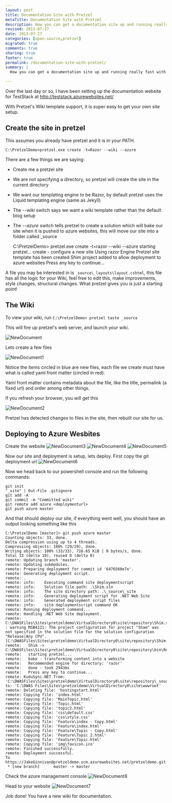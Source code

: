 ```yaml
---
layout: post
title: Documentation Site with Pretzel
metaTitle: Documentation Site with Pretzel
description: How you can get a documentation site up and running really fast with Pretzel and Azure Websites
revised: 2013-07-27
date: 2013-07-27
categories: [open-source,pretzel]
migrated: true
comments: true
sharing: true
footer: true
permalink: /documentation-site-with-pretzel/
summary: | 
  How you can get a documentation site up and running really fast with Pretzel and Azure Websites

---
```

Over the last day or so, I have been setting up the documentation website for TestStack at http://teststack.azurewebsites.net/

With Pretzel's Wiki template support, it is super easy to get your own site setup.

## Create the site in pretzel
This assumes you already have pretzel and it is in your PATH.

    C:\PretzelDemo>pretzel.exe create -t=Razor --wiki --azure

There are a few things we are saying:
 - Create me a pretzel site
 - We are not specifying a directory, so pretzel will create the site in the current directory
 - We want our templating engine to be Razor, by default pretzel uses the Liquid templating engine (same as Jekyll)
 - The *--wiki* switch says we want a wiki template rather than the default blog setup
 - The *--azure* switch tells pretzel to create a solution which will bake our site when it is pushed to azure websites, this will move our site into a folder called _source

	C:\PretzelDemo> pretzel.exe create -t=razor --wiki --azure
	starting pretzel...
	create - configure a new site
	Using razor Engine
	Pretzel site template has been created
	Shim project added to allow deployment to azure websites
	Press any key to continue...

A file you may be interested in is `_source\_layouts\layout.cshtml`, this file has all the logic for your Wiki, feel free to edit this, make improvements, style changes, structural changes. What pretzel gives you is just a starting point!

## The Wiki
To view your wiki, run 
`C:\PretzelDemo> pretzel taste _source`

This will fire up pretzel's web server, and launch your wiki.

![NewDocument](/assets/posts/2013-07-27-documentation-site-with-pretzel/NewDocument.png)

Lets create a few files

![NewDocument1](/assets/posts/2013-07-27-documentation-site-with-pretzel/NewDocument1.png)

Notice the items circled in blue are new files, each file we create must have what is called yaml front matter (circled in red).

Yaml front matter contains metadata about the file, like the title, permalink (a fixed url) and order among other things.

If you refresh your browser, you will get this

![NewDocument2](/assets/posts/2013-07-27-documentation-site-with-pretzel/NewDocument2.png)

Pretzel has detected changes to files in the site, then rebuilt our site for us.

## Deploying to Azure Wesbites
Create the website
![NewDocument3](/assets/posts/2013-07-27-documentation-site-with-pretzel/NewDocument3.png)
![NewDocument4](/assets/posts/2013-07-27-documentation-site-with-pretzel/NewDocument4.png)
![NewDocument5](/assets/posts/2013-07-27-documentation-site-with-pretzel/NewDocument5.png)

Now our site and deployment is setup, lets deploy. First copy the git deployment url
![NewDocument6](/assets/posts/2013-07-27-documentation-site-with-pretzel/NewDocument6.png)

Now we head back to our powershell console and run the following commands:

    git init
    "_site" | Out-File .gitignore
    git add -A
    git commit -m "Committed wiki"
    git remote add azure <deploymenturl>
    git push azure master

And that should deploy our site, if everything went well, you should have an output looking something like this

    C:\PretzelDemo [master]> git push azure master
    Counting objects: 33, done.
    Delta compression using up to 4 threads.
    Compressing objects: 100% (29/29), done.
    Writing objects: 100% (33/33), 716.65 KiB | 0 bytes/s, done.
    Total 33 (delta 10), reused 0 (delta 0)
    remote: Updating branch 'master'.
    remote: Updating submodules.
    remote: Preparing deployment for commit id '6476560e7e'.
    remote: Generating deployment script.
    remote: .
    remote: info:    Executing command site deploymentscript
    remote: info:    Solution file path: .\Shim.sln
    remote: info:    The site directory path: .\_source\_site
    remote: info:    Generating deployment script for .NET Web Site
    remote: info:    Generated deployment script files
    remote: info:    site deploymentscript command OK
    remote: Running deployment command...
    remote: Handling .NET Web Site deployment.
    remote: C:\DWASFiles\Sites\pretzeldemo\VirtualDirectory0\site\repository\Shim.sln.metaproj : warning MSB4121: The project configuration for project "Sham" was not specified in the solution file for the solution configuration "Release|Any CPU". [C:\DWASFiles\Sites\pretzeldemo\VirtualDirectory0\site\repository\Shim.sln]
    remote:   Shim -> C:\DWASFiles\Sites\pretzeldemo\VirtualDirectory0\site\repository\bin\Release\Shim.dll
    remote:   starting pretzel...
    remote:   bake - transforming content into a website
    remote:   Recommended engine for directory: 'razor'
    remote:   done - took 2943ms
    remote:   Press any key to continue...
    remote: KuduSync.NET from: 'C:\DWASFiles\Sites\pretzeldemo\VirtualDirectory0\site\repository\_source\_site' to: 'C:\DWAS Files\Sites\pretzeldemo\VirtualDirectory0\site\wwwroot'
    remote: Deleting file: 'hostingstart.html'
    remote: Copying file: 'index.html'
    remote: Copying file: 'MainTopic.html'
    remote: Copying file: 'Topic.html'
    remote: Copying file: 'topic2.html'
    remote: Copying file: 'css\default.css'
    remote: Copying file: 'css\style.css'
    remote: Copying file: 'Feature\index - Copy.html'
    remote: Copying file: 'Feature\index.html'
    remote: Copying file: 'Feature\Topic - Copy.html'
    remote: Copying file: 'Feature\Topic 2.html'
    remote: Copying file: 'Feature\Topic.html'
    remote: Copying file: 'img\favicon.ico'
    remote: Finished successfully.
    remote: Deployment successful.
    To https://JakeGinnivan@pretzeldemo.scm.azurewebsites.net/pretzeldemo.git
     * [new branch]      master -> master

Check the azure management console
![NewDocument8](/assets/posts/2013-07-27-documentation-site-with-pretzel/NewDocument8.png)

Head to your website
![NewDocument7](/assets/posts/2013-07-27-documentation-site-with-pretzel/NewDocument7.png)

Job done! You have a new wiki for documentation.